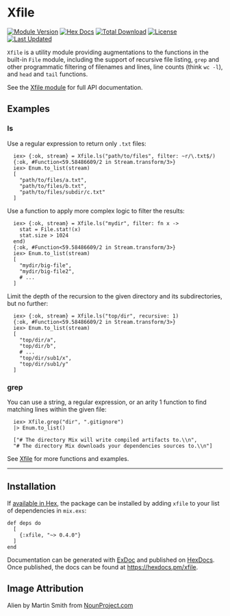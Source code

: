 # Xfile

[![Module Version](https://img.shields.io/hexpm/v/xfile.svg)](https://hex.pm/packages/xfile)
[![Hex Docs](https://img.shields.io/badge/hex-docs-lightgreen.svg)](https://hexdocs.pm/xfile/)
[![Total Download](https://img.shields.io/hexpm/dt/xfile.svg)](https://hex.pm/packages/xfile)
[![License](https://img.shields.io/hexpm/l/xfile.svg)](https://hex.pm/packages/xfile)
[![Last Updated](https://img.shields.io/github/last-commit/fireproofsocks/xfile.svg)](https://github.com/fireproofsocks/xfile/commits/master)

`Xfile` is a utility module providing augmentations to the functions in the built-in `File` module, including the support of recursive file listing, `grep` and other programmatic filtering of filenames and lines, line counts (think `wc -l`), and `head` and `tail` functions.

See the [Xfile module](https://hexdocs.pm/xfile/Xfile.html) for full API documentation.

## Examples

### ls

Use a regular expression to return only `.txt` files:

      iex> {:ok, stream} = Xfile.ls("path/to/files", filter: ~r/\.txt$/)
      {:ok, #Function<59.58486609/2 in Stream.transform/3>}
      iex> Enum.to_list(stream)
      [
        "path/to/files/a.txt",
        "path/to/files/b.txt",
        "path/to/files/subdir/c.txt"
      ]

Use a function to apply more complex logic to filter the results:

      iex> {:ok, stream} = Xfile.ls("mydir", filter: fn x ->
        stat = File.stat!(x)
        stat.size > 1024
      end)
      {:ok, #Function<59.58486609/2 in Stream.transform/3>}
      iex> Enum.to_list(stream)
      [
        "mydir/big-file",
        "mydir/big-file2",
        # ...
      ]

Limit the depth of the recursion to the given directory and its subdirectories, but no further:

      iex> {:ok, stream} = Xfile.ls("top/dir", recursive: 1)
      {:ok, #Function<59.58486609/2 in Stream.transform/3>}
      iex> Enum.to_list(stream)
      [
        "top/dir/a",
        "top/dir/b",
        # ...
        "top/dir/sub1/x",
        "top/dir/sub1/y"
      ]

### grep

You can use a string, a regular expression, or an arity 1 function to find matching lines within the given file:

      iex> Xfile.grep("dir", ".gitignore") 
      |> Enum.to_list()

      ["# The directory Mix will write compiled artifacts to.\\n",
      "# The directory Mix downloads your dependencies sources to.\\n"]

See [Xfile](https://hexdocs.pm/xfile/Xfile.html) for more functions and examples.

--------------

## Installation

If [available in Hex](https://hex.pm/docs/publish), the package can be installed
by adding `xfile` to your list of dependencies in `mix.exs`:

    def deps do
      [
        {:xfile, "~> 0.4.0"}
      ]
    end

Documentation can be generated with [ExDoc](https://github.com/elixir-lang/ex_doc)
and published on [HexDocs](https://hexdocs.pm). Once published, the docs can
be found at <https://hexdocs.pm/xfile>.

## Image Attribution

Alien by Martin Smith from [NounProject.com](https://thenounproject.com/icon/alien-26233/)
